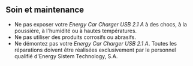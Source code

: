 ## Soin et maintenance

*	Ne pas exposer votre *Energy Car Charger USB 2.1 A* à des chocs, à la poussière, à l'humidité ou à hautes températures.
*	Ne pas utiliser des produits corrosifs ou abrasifs.
*	Ne démontez pas votre *Energy Car Charger USB 2.1 A*. Toutes les réparations doivent être réalisées exclusivement par le personnel qualifié d'Energy Sistem Technology, S.A.


